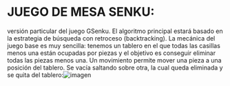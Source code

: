 # JUEGO DE MESA SENKU:
versión particular del juego GSenku. El algoritmo principal estará basado en la estrategia de búsqueda con retroceso (backtracking).
La mecánica del juego base es muy sencilla: tenemos un tablero en el que todas las casillas menos una están ocupadas por piezas y el objetivo es conseguir eliminar todas las piezas menos una. Un movimiento permite mover una pieza a una posición del tablero. Se vacía saltando sobre otra, la cual queda eliminada y se quita del tablero:![imagen](https://github.com/user-attachments/assets/e37b1888-9b6b-4312-99ee-ee3a106e1272)
